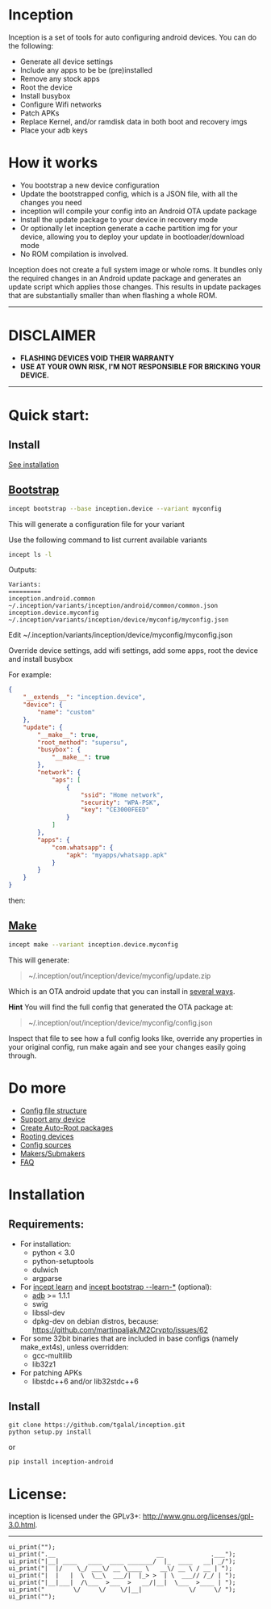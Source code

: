 Inception
=========
Inception is a set of tools for auto configuring android devices. You can do the following:

- Generate all device settings
- Include any apps to be be (pre)installed
- Remove any stock apps
- Root the device
- Install busybox
- Configure Wifi networks
- Patch APKs
- Replace Kernel, and/or ramdisk data in both boot and recovery imgs
- Place your adb keys

# How it works

- You bootstrap a new device configuration
- Update the bootstrapped config, which is a JSON file, with all the changes you need
- inception will compile your config into an Android OTA update package
- Install the update package to your device in recovery mode
- Or optionally let inception generate a cache partition img for your device, allowing you to deploy your update in bootloader/download mode
- No ROM compilation is involved.

Inception does not create a full system image or whole roms. It bundles only the required changes in an Android update package and generates an update script which applies those changes. This results in update packages that are substantially smaller than when flashing a whole ROM.

---
# DISCLAIMER

- **FLASHING DEVICES VOID THEIR WARRANTY**
- **USE AT YOUR OWN RISK, I'M NOT RESPONSIBLE FOR BRICKING YOUR DEVICE.**

---

# Quick start:

## Install

[See installation](https://github.com/tgalal/inception#installation)

## [Bootstrap](https://github.com/tgalal/inception/wiki/incept-bootstrap)
```bash
incept bootstrap --base inception.device --variant myconfig
```

This will generate a configuration file for your variant

Use the following command to list current available variants

```bash
incept ls -l
```

Outputs:
```
Variants:
=========
inception.android.common    ~/.inception/variants/inception/android/common/common.json
inception.device.myconfig   ~/.inception/variants/inception/device/myconfig/myconfig.json
```

Edit ~/.inception/variants/inception/device/myconfig/myconfig.json

Override device settings, add wifi settings, add some apps, root the device and install busybox

For example:

```json
{
    "__extends__": "inception.device",
    "device": {
        "name": "custom"
    },
    "update": {
        "__make__": true,
        "root_method": "supersu",
        "busybox": {
            "__make__": true
        },
        "network": {
            "aps": [
                {
                    "ssid": "Home network",
                    "security": "WPA-PSK",
                    "key": "CE3000FEED"
                }
            ]
        },
        "apps": {
            "com.whatsapp": {
                "apk": "myapps/whatsapp.apk"
            }
        }
    }
}

```
then:

## [Make](https://github.com/tgalal/inception/wiki/incept-make)

```bash
incept make --variant inception.device.myconfig
```

This will generate:

 > ~/.inception/out/inception/device/myconfig/update.zip

Which is an OTA android update that you can install in [several ways](https://github.com/tgalal/inception/wiki/Prerequisites#for-installing-the-update-package).

**Hint**
You will find the full config that generated the OTA package at:

 > ~/.inception/out/inception/device/myconfig/config.json

Inspect that file to see how a full config looks like, override any properties in your original config, run make again and see your changes easily going through.

# Do more

- [Config file structure](https://github.com/tgalal/inception/wiki/Configuration-files)
- [Support any device](https://github.com/tgalal/inception/wiki/Support-any-device)
- [Create Auto-Root packages](https://github.com/tgalal/inception/wiki/incept-autoroot)
- [Rooting devices](https://github.com/tgalal/inception/wiki/Rooting-devices)
- [Config sources](https://github.com/tgalal/inception/wiki/sources.json)
- [Makers/Submakers](https://github.com/tgalal/inception/wiki/Makers)
- [FAQ](https://github.com/tgalal/inception/wiki/FAQ)

# Installation

## Requirements:

- For installation:
  - python < 3.0
  - python-setuptools
  - dulwich
  - argparse
- For [incept learn](https://github.com/tgalal/inception/wiki/incept-learn) and [incept bootstrap --learn-*](https://github.com/tgalal/inception/wiki/incept-bootstrap) (optional):
  - [adb](https://pypi.python.org/pypi/adb) >= 1.1.1 
  - swig
  - libssl-dev
  - dpkg-dev on debian distros, because: https://github.com/martinpaljak/M2Crypto/issues/62
- For some 32bit binaries that are included in base configs (namely make_ext4s), unless overridden:
  - gcc-multilib
  - lib32z1
- For patching APKs
  - libstdc++6 and/or lib32stdc++6 

## Install

```
git clone https://github.com/tgalal/inception.git
python setup.py install
```
or
```
pip install inception-android
```

# License:

inception is licensed under the GPLv3+: http://www.gnu.org/licenses/gpl-3.0.html.

---

```
ui_print("");
ui_print(".__                            __             .___");
ui_print("|__| ____   ____  ____ _______/  |_  ____   __| _/");
ui_print("|  |/    \_/ ___\/ __ \____ \   __\/ __ \ / __ | ");
ui_print("|  |   |  \  \__\  ___/|  |_> >  | \  ___// /_/ | ");
ui_print("|__|___|  /\___  >___  >   __/|__|  \___  >____ | ");
ui_print("        \/     \/    \/|__|             \/     \/ ");
ui_print("");
```
